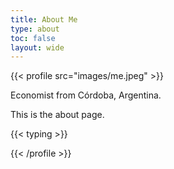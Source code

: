 ```yaml
---
title: About Me
type: about
toc: false
layout: wide
---
```


{{< profile src="images/me.jpeg" >}}

Economist from Córdoba, Argentina.

This is the about page.

{{< typing >}}

{{< /profile >}}

